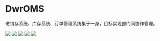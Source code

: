 # DwrOMS
进销存系统、库存系统、订单管理系统集于一身，目标实现部门间协作管理。


![](https://github.com/colindcli/DwrOMS/blob/master/DbScript/img/1.gif?raw=true)
![](https://github.com/colindcli/DwrOMS/blob/master/DbScript/img/2.gif?raw=true)
![](https://github.com/colindcli/DwrOMS/blob/master/DbScript/img/3.gif?raw=true)
![](https://github.com/colindcli/DwrOMS/blob/master/DbScript/img/4.gif?raw=true)
![](https://github.com/colindcli/DwrOMS/blob/master/DbScript/img/5.gif?raw=true)

